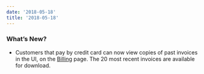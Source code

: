 ```yaml
---
date: '2018-05-18'
title: '2018-05-18'
---
```


### What’s New?

* Customers that pay by credit card can now view copies of past invoices in the UI, on the [Billing](https://app.sparkpost.com/account/billing) page. The 20 most recent invoices are available for download.


